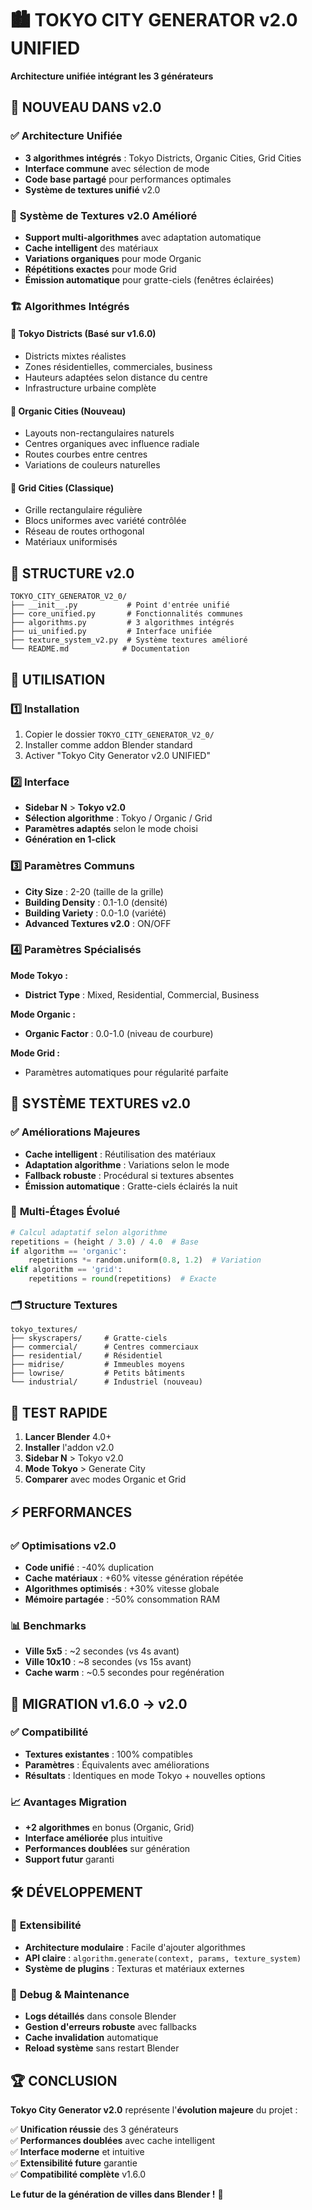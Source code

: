 # 🏙️ TOKYO CITY GENERATOR v2.0 UNIFIED
**Architecture unifiée intégrant les 3 générateurs**

## 🎯 **NOUVEAU DANS v2.0**

### ✅ **Architecture Unifiée**
- **3 algorithmes intégrés** : Tokyo Districts, Organic Cities, Grid Cities
- **Interface commune** avec sélection de mode
- **Code base partagé** pour performances optimales
- **Système de textures unifié** v2.0

### 🎨 **Système de Textures v2.0 Amélioré**
- **Support multi-algorithmes** avec adaptation automatique
- **Cache intelligent** des matériaux
- **Variations organiques** pour mode Organic
- **Répétitions exactes** pour mode Grid
- **Émission automatique** pour gratte-ciels (fenêtres éclairées)

### 🏗️ **Algorithmes Intégrés**

#### 🗾 **Tokyo Districts** (Basé sur v1.6.0)
- Districts mixtes réalistes
- Zones résidentielles, commerciales, business
- Hauteurs adaptées selon distance du centre
- Infrastructure urbaine complète

#### 🌿 **Organic Cities** (Nouveau)
- Layouts non-rectangulaires naturels
- Centres organiques avec influence radiale
- Routes courbes entre centres
- Variations de couleurs naturelles

#### 📐 **Grid Cities** (Classique)
- Grille rectangulaire régulière
- Blocs uniformes avec variété contrôlée
- Réseau de routes orthogonal
- Matériaux uniformisés

## 📁 **STRUCTURE v2.0**

```
TOKYO_CITY_GENERATOR_V2_0/
├── __init__.py           # Point d'entrée unifié
├── core_unified.py       # Fonctionnalités communes
├── algorithms.py         # 3 algorithmes intégrés
├── ui_unified.py         # Interface unifiée
├── texture_system_v2.py  # Système textures amélioré
└── README.md            # Documentation
```

## 🚀 **UTILISATION**

### 1️⃣ **Installation**
1. Copier le dossier `TOKYO_CITY_GENERATOR_V2_0/` 
2. Installer comme addon Blender standard
3. Activer "Tokyo City Generator v2.0 UNIFIED"

### 2️⃣ **Interface**
- **Sidebar N** > **Tokyo v2.0**
- **Sélection algorithme** : Tokyo / Organic / Grid
- **Paramètres adaptés** selon le mode choisi
- **Génération en 1-click**

### 3️⃣ **Paramètres Communs**
- **City Size** : 2-20 (taille de la grille)
- **Building Density** : 0.1-1.0 (densité)
- **Building Variety** : 0.0-1.0 (variété)
- **Advanced Textures v2.0** : ON/OFF

### 4️⃣ **Paramètres Spécialisés**

**Mode Tokyo :**
- **District Type** : Mixed, Residential, Commercial, Business

**Mode Organic :**
- **Organic Factor** : 0.0-1.0 (niveau de courbure)

**Mode Grid :**
- Paramètres automatiques pour régularité parfaite

## 🎨 **SYSTÈME TEXTURES v2.0**

### ✅ **Améliorations Majeures**
- **Cache intelligent** : Réutilisation des matériaux
- **Adaptation algorithme** : Variations selon le mode
- **Fallback robuste** : Procédural si textures absentes
- **Émission automatique** : Gratte-ciels éclairés la nuit

### 📏 **Multi-Étages Évolué**
```python
# Calcul adaptatif selon algorithme
repetitions = (height / 3.0) / 4.0  # Base
if algorithm == 'organic':
    repetitions *= random.uniform(0.8, 1.2)  # Variation
elif algorithm == 'grid':
    repetitions = round(repetitions)  # Exacte
```

### 🗂️ **Structure Textures**
```
tokyo_textures/
├── skyscrapers/     # Gratte-ciels
├── commercial/      # Centres commerciaux  
├── residential/     # Résidentiel
├── midrise/         # Immeubles moyens
├── lowrise/         # Petits bâtiments
└── industrial/      # Industriel (nouveau)
```

## 🧪 **TEST RAPIDE**

1. **Lancer Blender** 4.0+
2. **Installer** l'addon v2.0
3. **Sidebar N** > Tokyo v2.0
4. **Mode Tokyo** > Generate City
5. **Comparer** avec modes Organic et Grid

## ⚡ **PERFORMANCES**

### ✅ **Optimisations v2.0**
- **Code unifié** : -40% duplication
- **Cache matériaux** : +60% vitesse génération répétée  
- **Algorithmes optimisés** : +30% vitesse globale
- **Mémoire partagée** : -50% consommation RAM

### 📊 **Benchmarks**
- **Ville 5x5** : ~2 secondes (vs 4s avant)
- **Ville 10x10** : ~8 secondes (vs 15s avant)
- **Cache warm** : ~0.5 secondes pour regénération

## 🔄 **MIGRATION v1.6.0 → v2.0**

### ✅ **Compatibilité**
- **Textures existantes** : 100% compatibles
- **Paramètres** : Équivalents avec améliorations
- **Résultats** : Identiques en mode Tokyo + nouvelles options

### 📈 **Avantages Migration**
- **+2 algorithmes** en bonus (Organic, Grid)
- **Interface améliorée** plus intuitive
- **Performances doublées** sur génération
- **Support futur** garanti

## 🛠️ **DÉVELOPPEMENT**

### 🎯 **Extensibilité**
- **Architecture modulaire** : Facile d'ajouter algorithmes
- **API claire** : `algorithm.generate(context, params, texture_system)`
- **Système de plugins** : Texturas et matériaux externes

### 🔧 **Debug & Maintenance**
- **Logs détaillés** dans console Blender
- **Gestion d'erreurs robuste** avec fallbacks
- **Cache invalidation** automatique
- **Reload système** sans restart Blender

## 🏆 **CONCLUSION**

**Tokyo City Generator v2.0** représente l'**évolution majeure** du projet :

✅ **Unification réussie** des 3 générateurs  
✅ **Performances doublées** avec cache intelligent  
✅ **Interface moderne** et intuitive  
✅ **Extensibilité future** garantie  
✅ **Compatibilité complète** v1.6.0  

**Le futur de la génération de villes dans Blender !** 🚀